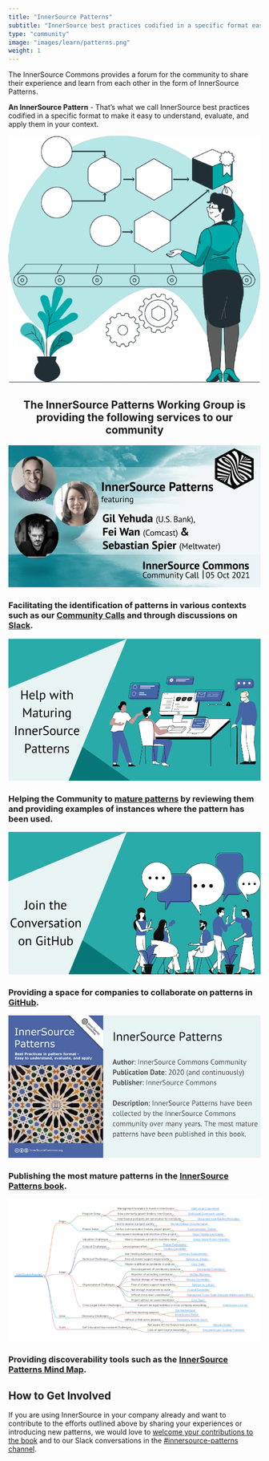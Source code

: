 ```yaml
---
title: "InnerSource Patterns"
subtitle: "InnerSource best practices codified in a specific format easy to understand and reuse."
type: "community"
image: "images/learn/patterns.png"
weight: 1
---
```

<section class="section">
  <div class="container">
    <div class="row align-items-center">
      <div class="col-md-6 order-2 order-md-2">
        <p>The InnerSource Commons provides a forum for the community to share their experience and learn from each other in the form of InnerSource Patterns.
        </p>
        <p class="mt-4"><b>An InnerSource Pattern</b> - That’s what we call InnerSource best practices codified in a specific format to make it easy to understand, evaluate, and apply them in your context.  </p>
      </div>
      <div class="col-md-5 order-1 order-md-1 mb-4 mb-md-0">
        <img src="/images/learn/patterns/patterns-symbol-cropped.png" class="img-fluid">
      </div>
  </div>
</section>

<h2 style="text-align: center;">The InnerSource Patterns Working Group is providing the following services to our community</h2>

<section class="section bg-light">
  <div class="container">
    <div class="row justify-content-center">
      <div class="col-md-6 col-sm-6 mb-4">
        <div class="feature-card text-left">
          <a href="https://innersourcecommons.slack.com/archives/C2EFRTS6A"><img src="/images/events/meetup-2021-10-05.jpg" alt="InnerSource Patterns Community Calls"></a>
          <h3 class="mb-2">Facilitating the identification of patterns in various contexts such as our <a href="/events/">Community Calls</a> and through discussions on <a href="https://innersourcecommons.slack.com/archives/C2EFRTS6A">Slack</a>.</h3>
        </div>
      </div>
      <div class="col-md-6 col-sm-6 mb-4">
        <div class="feature-card text-left">
          <a href="https://github.com/InnerSourceCommons/InnerSourcePatterns/issues"><img src="/images/learn/patterns/maturing_patterns.png" alt="Mature InnerSource Patterns"></a>
          <h3 class="mb-2">Helping the Community to <a href="https://github.com/InnerSourceCommons/InnerSourcePatterns/issues">mature patterns</a> by reviewing them and providing examples of instances where the pattern has been used.</h3>
        </div>
      </div>
      <div class="col-md-6 col-sm-6 mb-4">
        <div class="feature-card text-left">
          <a href="https://github.com/InnerSourceCommons/InnerSourcePatterns"><img src="/images/learn/patterns/github_conversation.png" alt="GitHub Conversation"></a>
          <h3 class="mb-2">Providing a space for companies to collaborate on patterns in <a href="https://github.com/InnerSourceCommons/InnerSourcePatterns">GitHub</a>.</h3>
        </div>
      </div>
      <div class="col-md-6 col-sm-6 mb-4">
        <div class="feature-card text-left">
          <a href="https://patterns.innersourcecommons.org"><img src="/images/learn/patterns/patterns_book.jpg" alt="InnerSource Patterns Book"></a>
          <h3 class="mb-2">Publishing the most mature patterns in the <a href="https://patterns.innersourcecommons.org">InnerSource Patterns book</a>.</h3>
        </div>
      </div>
      <div class="col-md-6 col-sm-6 mb-4">
        <div class="feature-card text-left">
          <a href="https://patterns.innersourcecommons.org/explore-patterns"><img src="/images/learn/patterns/patterns_mind_map.png" alt="InnerSource Patterns Mind Map"></a>
          <h3 class="mb-2">Providing discoverability tools such as the <a href="https://patterns.innersourcecommons.org/explore-patterns">InnerSource Patterns Mind Map</a>.</h3>
        </div>
      </div>
    </div>
  </div>
</section>


## How to Get Involved

If you are using InnerSource in your company already and want to contribute to the efforts outlined above by sharing your experiences or introducing new patterns, we would love to <a href="https://patterns.innersourcecommons.org/contribute"> welcome your contributions to the book</a> and to our Slack conversations in the <a href="https://innersourcecommons.slack.com/archives/C2EFRTS6A">#innersource-patterns channel</a>.
